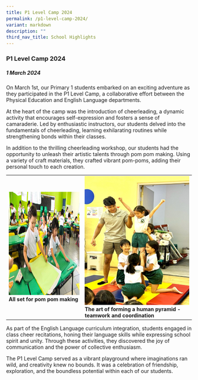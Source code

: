 ```yaml
---
title: P1 Level Camp 2024
permalink: /p1-level-camp-2024/
variant: markdown
description: ""
third_nav_title: School Highlights
---
```

### P1 Level Camp 2024

##### 1 March 2024

On March 1st, our Primary 1 students embarked on an exciting adventure as they participated in the P1 Level Camp, a collaborative effort between the Physical Education and English Language departments. 

At the heart of the camp was the introduction of cheerleading, a dynamic activity that encourages self-expression and fosters a sense of camaraderie. Led by enthusiastic instructors, our students delved into the fundamentals of cheerleading, learning exhilarating routines while strengthening bonds within their classes.

In addition to the thrilling cheerleading workshop, our students had the opportunity to unleash their artistic talents through pom pom making. Using a variety of craft materials, they crafted vibrant pom-poms, adding their personal touch to each creation. 

<table>
<tbody><tr>
		<td><img alt="childday02" src="/images/P1%20Level%20Camp%202024/All_set_for_pom_pom_making.jpg" style="width:450px;height:280px;"><b>All set for pom pom making</b></td>
		<td><img alt="childday01" src="/images/P1%20Level%20Camp%202024/The_art_of_forming_a_human_pyramid.jpg" style="width:450px;height:350px;"><b>The art of forming a human pyramid - teamwork and coordination</b></td>
</tr></tbody></table>

As part of the English Language curriculum integration, students engaged in class cheer recitations, honing their language skills while expressing school spirit and unity. Through these activities, they discovered the joy of communication and the power of collective enthusiasm.

The P1 Level Camp served as a vibrant playground where imaginations ran wild, and creativity knew no bounds. It was a celebration of friendship, exploration, and the boundless potential within each of our students.
